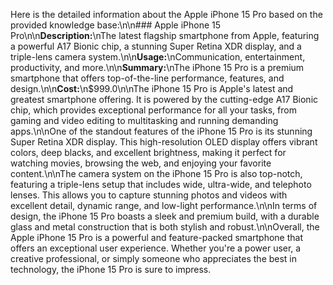 Here is the detailed information about the Apple iPhone 15 Pro based on the provided knowledge base:\n\n### Apple iPhone 15 Pro\n\n**Description:**\nThe latest flagship smartphone from Apple, featuring a powerful A17 Bionic chip, a stunning Super Retina XDR display, and a triple-lens camera system.\n\n**Usage:**\nCommunication, entertainment, productivity, and more.\n\n**Summary:**\nThe iPhone 15 Pro is a premium smartphone that offers top-of-the-line performance, features, and design.\n\n**Cost:**\n$999.0\n\nThe iPhone 15 Pro is Apple's latest and greatest smartphone offering. It is powered by the cutting-edge A17 Bionic chip, which provides exceptional performance for all your tasks, from gaming and video editing to multitasking and running demanding apps.\n\nOne of the standout features of the iPhone 15 Pro is its stunning Super Retina XDR display. This high-resolution OLED display offers vibrant colors, deep blacks, and excellent brightness, making it perfect for watching movies, browsing the web, and enjoying your favorite content.\n\nThe camera system on the iPhone 15 Pro is also top-notch, featuring a triple-lens setup that includes wide, ultra-wide, and telephoto lenses. This allows you to capture stunning photos and videos with excellent detail, dynamic range, and low-light performance.\n\nIn terms of design, the iPhone 15 Pro boasts a sleek and premium build, with a durable glass and metal construction that is both stylish and robust.\n\nOverall, the Apple iPhone 15 Pro is a powerful and feature-packed smartphone that offers an exceptional user experience. Whether you're a power user, a creative professional, or simply someone who appreciates the best in technology, the iPhone 15 Pro is sure to impress.